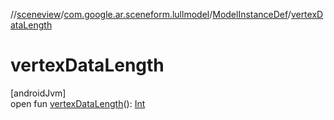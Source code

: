 //[sceneview](../../../index.md)/[com.google.ar.sceneform.lullmodel](../index.md)/[ModelInstanceDef](index.md)/[vertexDataLength](vertex-data-length.md)

# vertexDataLength

[androidJvm]\
open fun [vertexDataLength](vertex-data-length.md)(): [Int](https://kotlinlang.org/api/latest/jvm/stdlib/kotlin/-int/index.html)
